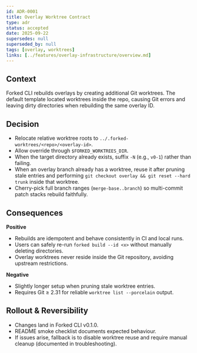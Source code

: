 ```yaml
---
id: ADR-0001
title: Overlay Worktree Contract
type: adr
status: accepted
date: 2025-09-22
supersedes: null
superseded_by: null
tags: [overlay, worktrees]
links: [../features/overlay-infrastructure/overview.md]
---
```


## Context
Forked CLI rebuilds overlays by creating additional Git worktrees. The default template located worktrees inside the repo, causing Git errors and leaving dirty directories when rebuilding the same overlay ID.

## Decision
- Relocate relative worktree roots to `../.forked-worktrees/<repo>/<overlay-id>`.
- Allow override through `$FORKED_WORKTREES_DIR`.
- When the target directory already exists, suffix `-N` (e.g., `v0-1`) rather than failing.
- When an overlay branch already has a worktree, reuse it after pruning stale entries and performing `git checkout overlay && git reset --hard trunk` inside that worktree.
- Cherry-pick full branch ranges (`merge-base..branch`) so multi-commit patch stacks rebuild faithfully.

## Consequences
**Positive**
- Rebuilds are idempotent and behave consistently in CI and local runs.
- Users can safely re-run `forked build --id <x>` without manually deleting directories.
- Overlay worktrees never reside inside the Git repository, avoiding upstream restrictions.

**Negative**
- Slightly longer setup when pruning stale worktree entries.
- Requires Git ≥ 2.31 for reliable `worktree list --porcelain` output.

## Rollout & Reversibility
- Changes land in Forked CLI v0.1.0.
- README smoke checklist documents expected behaviour.
- If issues arise, fallback is to disable worktree reuse and require manual cleanup (documented in troubleshooting).
